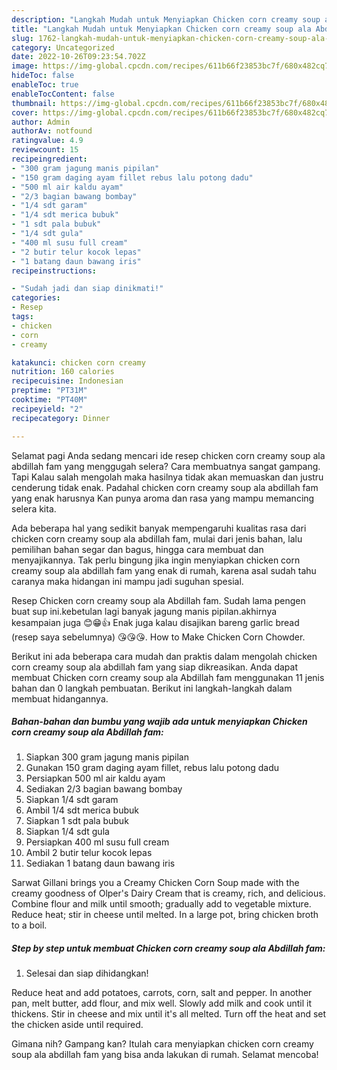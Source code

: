 ```yaml
---
description: "Langkah Mudah untuk Menyiapkan Chicken corn creamy soup ala Abdillah fam yang Enak, Buat Buka Puasa Menggugah Selera"
title: "Langkah Mudah untuk Menyiapkan Chicken corn creamy soup ala Abdillah fam yang Enak, Buat Buka Puasa Menggugah Selera"
slug: 1762-langkah-mudah-untuk-menyiapkan-chicken-corn-creamy-soup-ala-abdillah-fam-yang-enak-buat-buka-puasa-menggugah-selera
category: Uncategorized
date: 2022-10-26T09:23:54.702Z
image: https://img-global.cpcdn.com/recipes/611b66f23853bc7f/680x482cq70/chicken-corn-creamy-soup-ala-abdillah-fam-foto-resep-utama.jpg
hideToc: false
enableToc: true
enableTocContent: false
thumbnail: https://img-global.cpcdn.com/recipes/611b66f23853bc7f/680x482cq70/chicken-corn-creamy-soup-ala-abdillah-fam-foto-resep-utama.jpg
cover: https://img-global.cpcdn.com/recipes/611b66f23853bc7f/680x482cq70/chicken-corn-creamy-soup-ala-abdillah-fam-foto-resep-utama.jpg
author: Admin
authorAv: notfound
ratingvalue: 4.9
reviewcount: 15
recipeingredient:
- "300 gram jagung manis pipilan"
- "150 gram daging ayam fillet rebus lalu potong dadu"
- "500 ml air kaldu ayam"
- "2/3 bagian bawang bombay"
- "1/4 sdt garam"
- "1/4 sdt merica bubuk"
- "1 sdt pala bubuk"
- "1/4 sdt gula"
- "400 ml susu full cream"
- "2 butir telur kocok lepas"
- "1 batang daun bawang iris"
recipeinstructions:

- "Sudah jadi dan siap dinikmati!"
categories:
- Resep
tags:
- chicken
- corn
- creamy

katakunci: chicken corn creamy 
nutrition: 160 calories
recipecuisine: Indonesian
preptime: "PT31M"
cooktime: "PT40M"
recipeyield: "2"
recipecategory: Dinner

---
```



Selamat pagi Anda sedang mencari ide resep chicken corn creamy soup ala abdillah fam yang menggugah selera? Cara membuatnya sangat gampang. Tapi Kalau salah mengolah maka hasilnya tidak akan memuaskan dan justru cenderung tidak enak. Padahal chicken corn creamy soup ala abdillah fam yang enak harusnya Kan punya aroma dan rasa yang mampu memancing selera kita.


Ada beberapa hal yang sedikit banyak mempengaruhi kualitas rasa dari chicken corn creamy soup ala abdillah fam, mulai dari jenis bahan, lalu pemilihan bahan segar dan bagus, hingga cara membuat dan menyajikannya. Tak perlu bingung jika ingin menyiapkan chicken corn creamy soup ala abdillah fam yang enak di rumah, karena asal sudah tahu caranya maka hidangan ini mampu jadi suguhan spesial.

Resep Chicken corn creamy soup ala Abdillah fam. Sudah lama pengen buat sup ini.kebetulan lagi banyak jagung manis pipilan.akhirnya kesampaian juga 😊😁👍 Enak juga kalau disajikan bareng garlic bread (resep saya sebelumnya) 😘😘😘. How to Make Chicken Corn Chowder.


Berikut ini ada beberapa cara mudah dan praktis dalam mengolah chicken corn creamy soup ala abdillah fam yang siap dikreasikan. Anda dapat membuat Chicken corn creamy soup ala Abdillah fam menggunakan 11 jenis bahan dan 0 langkah pembuatan. Berikut ini langkah-langkah dalam membuat hidangannya.

<!--inarticleads1-->

##### Bahan-bahan dan bumbu yang wajib ada untuk menyiapkan Chicken corn creamy soup ala Abdillah fam:

1. Siapkan 300 gram jagung manis pipilan
1. Gunakan 150 gram daging ayam fillet, rebus lalu potong dadu
1. Persiapkan 500 ml air kaldu ayam
1. Sediakan 2/3 bagian bawang bombay
1. Siapkan 1/4 sdt garam
1. Ambil 1/4 sdt merica bubuk
1. Siapkan 1 sdt pala bubuk
1. Siapkan 1/4 sdt gula
1. Persiapkan 400 ml susu full cream
1. Ambil 2 butir telur kocok lepas
1. Sediakan 1 batang daun bawang iris


Sarwat Gillani brings you a Creamy Chicken Corn Soup made with the creamy goodness of Olper&#39;s Dairy Cream that is creamy, rich, and delicious. Combine flour and milk until smooth; gradually add to vegetable mixture. Reduce heat; stir in cheese until melted. In a large pot, bring chicken broth to a boil. 

<!--inarticleads2-->

##### Step by step untuk membuat Chicken corn creamy soup ala Abdillah fam:


1. Selesai dan siap dihidangkan!

Reduce heat and add potatoes, carrots, corn, salt and pepper. In another pan, melt butter, add flour, and mix well. Slowly add milk and cook until it thickens. Stir in cheese and mix until it&#39;s all melted. Turn off the heat and set the chicken aside until required. 

Gimana nih? Gampang kan? Itulah cara menyiapkan chicken corn creamy soup ala abdillah fam yang bisa anda lakukan di rumah. Selamat mencoba!
